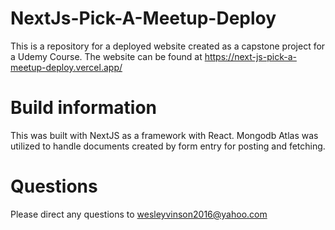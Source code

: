 # NextJs-Pick-A-Meetup-Deploy
This is a repository for a deployed website created as a capstone project for a Udemy Course.  The website can be found at https://next-js-pick-a-meetup-deploy.vercel.app/

# Build information

This was built with NextJS as a framework with React.  Mongodb Atlas was utilized to handle documents created by form entry for posting and fetching.  

# Questions

Please direct any questions to wesleyvinson2016@yahoo.com

